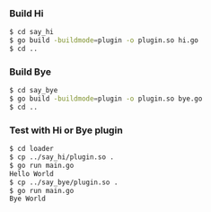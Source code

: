 ### Build Hi
```bash
$ cd say_hi
$ go build -buildmode=plugin -o plugin.so hi.go
$ cd ..
```

### Build Bye
```bash
$ cd say_bye
$ go build -buildmode=plugin -o plugin.so bye.go
$ cd .. 
```

### Test with Hi or Bye plugin
```bash
$ cd loader
$ cp ../say_hi/plugin.so .
$ go run main.go
Hello World
$ cp ../say_bye/plugin.so .
$ go run main.go
Bye World
```
